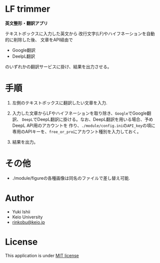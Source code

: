 # **LF trimmer**
**英文整形・翻訳アプリ**

テキストボックスに入力した英文から
改行文字(LF)やハイフネーションを自動的に削除した後、
文章をAPI経由で
- Google翻訳
- DeelpL翻訳<br>

のいずれかの翻訳サービスに掛け、結果を出力させる。

# 手順

1. 左側のテキストボックスに翻訳したい文章を入力.

2. 入力した文章からLFやハイフネーションを取り除き、`Google`でGoogle翻訳、
   `DeepL`でDeepL翻訳に掛ける。なお、DeepL翻訳を用いる場合、予めDeepL API用のアカウントを
   作り、`./module/config.ini`の`API_key`の項に専用のAPIキーを、`free_or_pro`にアカウント種別を入力しておく。

3. 結果を出力。

# その他
- ./module/figureの各種画像は同名のファイルで差し替え可能.

# Author
* Yuki Ishii
* Keio University
* rinkobu@keio.jp

# License
This application is under [MIT license](https://opensource.org/licenses/mit-license.php)

